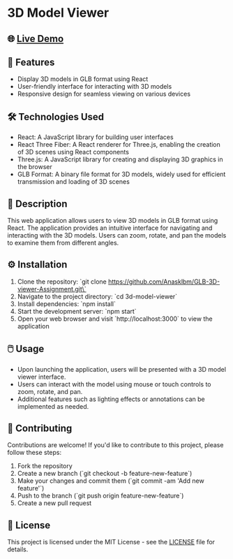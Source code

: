 # 3D Model Viewer

## 🌐 [Live Demo](https://drive.google.com/file/d/120RjQ0iaMusw6nK2I70YS8H1VOkoYoyq/view?usp=sharing)

## 🚀 Features
- Display 3D models in GLB format using React
- User-friendly interface for interacting with 3D models
- Responsive design for seamless viewing on various devices

## 🛠️ Technologies Used
- React: A JavaScript library for building user interfaces
- React Three Fiber: A React renderer for Three.js, enabling the creation of 3D scenes using React components
- Three.js: A JavaScript library for creating and displaying 3D graphics in the browser
- GLB Format: A binary file format for 3D models, widely used for efficient transmission and loading of 3D scenes

## 📝 Description
This web application allows users to view 3D models in GLB format using React. The application provides an intuitive interface for navigating and interacting with the 3D models. Users can zoom, rotate, and pan the models to examine them from different angles.

## ⚙️ Installation
1. Clone the repository: \`git clone https://github.com/Anasklbm/GLB-3D-viewer-Assignment.git\`
2. Navigate to the project directory: \`cd 3d-model-viewer\`
3. Install dependencies: \`npm install\`
4. Start the development server: \`npm start\`
5. Open your web browser and visit \`http://localhost:3000\` to view the application

## 🖱️ Usage
- Upon launching the application, users will be presented with a 3D model viewer interface.
- Users can interact with the model using mouse or touch controls to zoom, rotate, and pan.
- Additional features such as lighting effects or annotations can be implemented as needed.

## 🤝 Contributing
Contributions are welcome! If you'd like to contribute to this project, please follow these steps:
1. Fork the repository
2. Create a new branch (\`git checkout -b feature-new-feature\`)
3. Make your changes and commit them (\`git commit -am 'Add new feature'\`)
4. Push to the branch (\`git push origin feature-new-feature\`)
5. Create a new pull request

## 📄 License
This project is licensed under the MIT License - see the [LICENSE](LICENSE) file for details.
